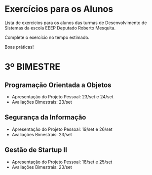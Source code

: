 # Exercícios para os Alunos
Lista de exercícios para os alunos das turmas de Desenvolvimento de Sistemas da escola EEEP Deputado Roberto Mesquita.

Complete o exercício no tempo estimado.

Boas práticas!

# 3º BIMESTRE
## Programação Orientada a Objetos
- Apresentação do Projeto Pessoal: 23/set e 24/set
- Avaliações Bimestrais: 23/set

## Segurança da Informação
- Apresentação do Projeto Pessoal: 19/set e 26/set
- Avaliações Bimestrais: 23/set

## Gestão de Startup II
- Apresentação do Projeto Pessoal: 18/set e 25/set
- Avaliações Bimestrais: 23/set
